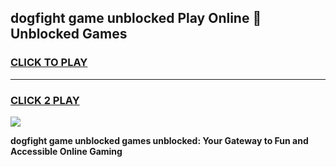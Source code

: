 
## dogfight game unblocked Play Online 👋 Unblocked Games
<h3>
<a href="https://premium.freeplayer.one?title=dogfight_game_unblocked&ref=19F">CLICK TO PLAY</a></h3>
<hr>

<h3>
<a href="https://premium.freeplayer.one?title=dogfight_game_unblocked&ref=19F">CLICK 2 PLAY</a>
  
</h3>

<a href="https://premium.freeplayer.one?title=dogfight_game_unblocked&ref=19F"><img src="https://clearcache.store/games.png"></a>


**dogfight game unblocked games unblocked: Your Gateway to Fun and Accessible Online Gaming**

